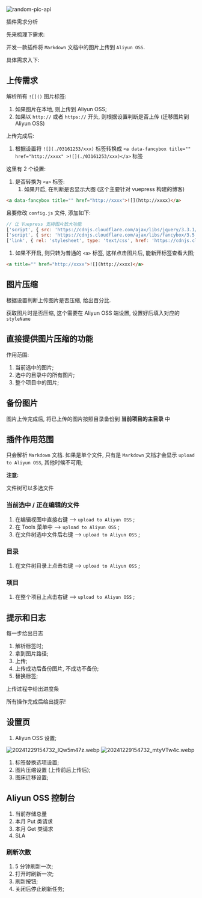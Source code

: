 <!-- markdownlint-disable-next-line MD033 -->
<meta name="referrer" content="no-referrer"/>

![random-pic-api](https://api.dong4j.ink:1024/cover?spm={{spm}})

插件需求分析

<!-- more -->

先来梳理下需求:

开发一款插件将 `Markdown` 文档中的图片上传到 `Aliyun OSS`.

具体需求入下:

## 上传需求

解析所有 `![]()` 图片标签:

1. 如果图片在本地, 则上传到 Aliyun OSS;
2. 如果以 `http://` 或者 `https://` 开头, 则根据设置判断是否上传 (迁移图片到 Aliyun OSS)

上传完成后:

1. 根据设置将 `![](./03161253/xxx)` 标签转换成 `<a data-fancybox title="" href="http://xxxx" >![](./03161253/xxx)</a>` 标签

这里有 2 个设置:

1. 是否转换为 `<a>` 标签:
   1. 如果开启, 在判断是否显示大图 (这个主要针对 vuepress 构建的博客)

```html
<a data-fancybox title="" href="http://xxxx">![](http://xxxx)</a>
```

且要修改 `config.js` 文件, 添加如下:

```JavaScript
// 让 Vuepress 支持图片放大功能
['script', { src: 'https://cdnjs.cloudflare.com/ajax/libs/jquery/3.3.1/jquery.slim.min.js' }],
['script', { src: 'https://cdnjs.cloudflare.com/ajax/libs/fancybox/3.5.2/jquery.fancybox.min.js' }],
['link', { rel: 'stylesheet', type: 'text/css', href: 'https://cdnjs.cloudflare.com/ajax/libs/fancybox/3.5.2/jquery.fancybox.min.css' }]
```

1. 如果不开启, 则只转为普通的 `<a>` 标签, 这样点击图片后, 能新开标签查看大图;

```html
<a title="" href="http://xxxx">![](http://xxxx)</a>
```

## 图片压缩

根据设置判断上传图片是否压缩, 给出百分比.

获取图片时是否压缩, 这个需要在 Aliyun OSS 端设置, 设置好后填入对应的 `styleName`

## 直接提供图片压缩的功能

作用范围:

1. 当前选中的图片;
2. 选中的目录中的所有图片;
3. 整个项目中的图片;

## 备份图片

图片上传完成后, 将已上传的图片按照目录备份到 **当前项目的主目录** 中

## 插件作用范围

只会解析 `Markdown` 文档.
如果是单个文件, 只有是 `Markdown` 文档才会显示 `upload to Aliyun OSS`, 其他时候不可用;

**注意:**

文件树可以多选文件

### 当前选中 / 正在编辑的文件

1. 在编辑视图中直接右键 --> `upload to Aliyun OSS` ;
2. 在 Tools 菜单中 --> `upload to Aliyun OSS` ;
3. 在文件树选中文件后右键 --> `upload to Aliyun OSS` ;

### 目录

1. 在文件树目录上点击右键 --> `upload to Aliyun OSS` ;

### 项目

1. 在整个项目上点击右键 --> `upload to Aliyun OSS` ;

## 提示和日志

每一步给出日志

1. 解析标签时;
2. 拿到图片路径;
3. 上传;
4. 上传成功后备份图片, 不成功不备份;
5. 替换标签;

上传过程中给出进度条

所有操作完成后给出提示!

## 设置页

1. Aliyun OSS 设置;

![20241229154732_lQw5m47z.webp](https://cdn.dong4j.site/source/image/20241229154732_lQw5m47z.webp)
![20241229154732_mtyVTw4c.webp](https://cdn.dong4j.site/source/image/20241229154732_mtyVTw4c.webp)

1. 标签替换选项设置;
2. 图片压缩设置 (上传前后上传后);
3. 图床迁移设置;

## Aliyun OSS 控制台

1. 当前存储总量
2. 本月 Put 类请求
3. 本月 Get 类请求
4. SLA

### 刷新次数

1. 5 分钟刷新一次;
2. 打开时刷新一次;
3. 刷新按钮;
4. 关闭后停止刷新任务;